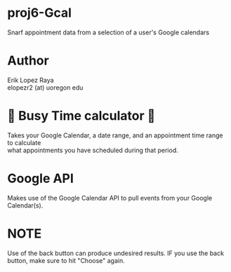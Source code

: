 # proj6-Gcal
Snarf appointment data from a selection of a user's Google calendars 

# Author
Erik Lopez Raya  
elopezr2 (at) uoregon edu

# :calendar: Busy Time calculator :calendar:
Takes your Google Calendar, a date range, and an appointment time range to calculate  
what appointments you have scheduled during that period.

# Google API
Makes use of the Google Calendar API to pull events from your Google Calendar(s).  

# NOTE
Use of the back button can produce undesired results. IF you use the back button, make sure to hit "Choose" again.  
